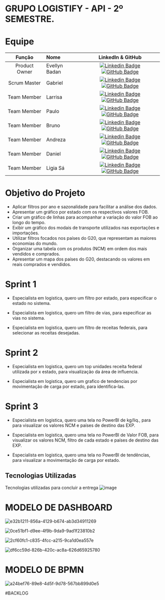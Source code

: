 # GRUPO LOGISTIFY - API - 2º SEMESTRE.

# Equipe
|    Função     | Nome                                  |                                                                                                                                                      LinkedIn & GitHub                                                                                                                                                      |
| :-----------: | :------------------------------------ | :-------------------------------------------------------------------------------------------------------------------------------------------------------------------------------------------------------------------------------------------------------------------------------------------------------------------------: |
| Product Owner |   Evellyn Badan       |     [![Linkedin Badge](https://img.shields.io/badge/Linkedin-blue?style=flat-square&logo=Linkedin&logoColor=white)](https://www.linkedin.com/in/evellyn-badan-383a88285?utm_source=share&utm_campaign=share_via&utm_content=profile&utm_medium=ios_app) [![GitHub Badge](https://img.shields.io/badge/GitHub-111217?style=flat-square&logo=github&logoColor=white)](https://github.com/BadanBADAN)              |
| Scrum Master  | Gabriel |      [![Linkedin Badge](https://img.shields.io/badge/Linkedin-blue?style=flat-square&logo=Linkedin&logoColor=white)](https://www.linkedin.com/in/mariagabrielareis/) [![GitHub Badge](https://img.shields.io/badge/GitHub-111217?style=flat-square&logo=github&logoColor=white)](https://github.com/MariaGabrielaReis)     |
| Team Member   | Larrisa              |         [![Linkedin Badge](https://img.shields.io/badge/Linkedin-blue?style=flat-square&logo=Linkedin&logoColor=white)](https://www.linkedin.com/in/larissa-alves-422a10213?utm_source=share&utm_campaign=share_via&utm_content=profile&utm_medium=android_app) [![GitHub Badge](https://img.shields.io/badge/GitHub-111217?style=flat-square&logo=github&logoColor=white)](https://github.com/Larih13)        |
|  Team Member  | Paulo                 |         [![Linkedin Badge](https://img.shields.io/badge/Linkedin-blue?style=flat-square&logo=Linkedin&logoColor=white)](https://www.linkedin.com/in/paulo-henrique-b21680306?utm_source=share&utm_campaign=share_via&utm_content=profile&utm_medium=ios_app) [![GitHub Badge](https://img.shields.io/badge/GitHub-111217?style=flat-square&logo=github&logoColor=white)](https://github.com/Paulo0805)        |
|  Team Member  | Bruno                 |   [![Linkedin Badge](https://img.shields.io/badge/Linkedin-blue?style=flat-square&logo=Linkedin&logoColor=white)](https://www.linkedin.com/in/bruno-della-corte-4a792233a/)[![GitHub Badge](https://img.shields.io/badge/GitHub-111217?style=flat-square&logo=github&logoColor=white)](https://github.com/Bruno2811)   |
|  Team Member  | Andreza                 |   [![Linkedin Badge](https://img.shields.io/badge/Linkedin-blue?style=flat-square&logo=Linkedin&logoColor=white)](https://www.linkedin.com/in/andreza-maria-4a6625277?utm_source=share&utm_campaign=share_via&utm_content=profile&utm_medium=android_app) [![GitHub Badge](https://img.shields.io/badge/GitHub-111217?style=flat-square&logo=github&logoColor=white)](https://github.com/ANDREZA154)   |
|  Team Member  | Daniel                  |   [![Linkedin Badge](https://img.shields.io/badge/Linkedin-blue?style=flat-square&logo=Linkedin&logoColor=white)](https://www.linkedin.com/in/daniel-pac%C3%ADfico-500520323/) [![GitHub Badge](https://img.shields.io/badge/GitHub-111217?style=flat-square&logo=github&logoColor=white)](https://github.com/Danzzpp)   |
|  Team Member  | Ligia Sá                |   [![Linkedin Badge](https://img.shields.io/badge/Linkedin-blue?style=flat-square&logo=Linkedin&logoColor=white)](https://www.linkedin.com/in/ligias%C3%A1?utm_source=share&utm_campaign=share_via&utm_content=profile&utm_medium=ios_app) [![GitHub Badge](https://img.shields.io/badge/GitHub-111217?style=flat-square&logo=github&logoColor=white)](https://github.com/ligiasa)   |

# Objetivo do Projeto
* Aplicar filtros por ano e sazonalidade para facilitar a análise dos dados.
* Apresentar um gráfico por estado com os respectivos valores FOB.
* Criar um gráfico de linhas para acompanhar a variação do valor FOB ao longo do tempo.
* Exibir um gráfico dos modais de transporte utilizados nas exportações e importações.
* Utilizar filtros focados nos países do G20, que representam as maiores economias do mundo.
* Organizar uma tabela com os produtos (NCM) em ordem dos mais vendidos e comprados.
* Apresentar um mapa dos países do G20, destacando os valores em reais comprados e vendidos.


# Sprint 1
* Especialista em logistica, quero um filtro por estado, para especificar o estado no sistema.

* Especialista em logistica, quero um filtro de vias, para especificar as vias no sistema.

* Especialista em logistica, quero um filtro de receitas federais, para selecionar as receitas desejadas.


# Sprint 2
* Especialista em logistica, quero um top unidades receita federal utilizada por x estado, para visualização da área de influencia.

* Especialista em logistica, quero um grafico de tendencias por movimentação de carga por estado, para identifica-las.

      
# Sprint 3
* Especialista em logistica, quero uma tela no PowerBI de kg/liq., para para visualizar os valores NCM e países de destino das EXP.

* Especialista em logistica, quero uma tela no PowerBI de Valor FOB, para visualizar os valores NCM, filtro de cada estado e países de destino das EXP.

* Especialista em logistica, quero uma tela no PowerBI de tendências, para visualizar a movimentação de carga por estado.



## Tecnologias Utilizadas
Tecnologias utilizadas para concluir a entrega
![image](https://github.com/user-attachments/assets/4235e3e8-7aae-44f6-b05a-8182f3c541d7)




# MODELO DE DASHBOARD 
![e32b1211-856a-4129-b674-ab3d34911269](https://github.com/user-attachments/assets/dc295d22-a6d0-4e67-b459-6c0d694bfd2f)

![0ce51bf1-d9ee-4f9b-9da9-9ad1f23810b2](https://github.com/user-attachments/assets/3d430405-308a-45e6-9f67-09147d02da44)

![2cf60fc1-c835-4fcc-a215-9ca1d0ea557e](https://github.com/user-attachments/assets/eaea77e9-e82a-44be-b8df-fb55a25fb815)

![df6cc59d-826b-420c-ac8a-626d65925780](https://github.com/user-attachments/assets/e839090d-7254-4c67-b1ef-dd02782bcf48)




# MODELO DE BPMN
![a24bef76-89e8-4d5f-9d78-567bb899d0e5](https://github.com/user-attachments/assets/a6b02ebc-fd17-47fb-a9ea-c4ed4ff20a36)


#BACKLOG



      





